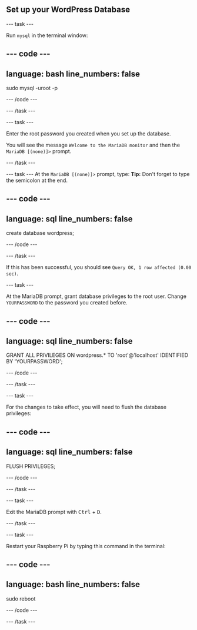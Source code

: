 ## Set up your WordPress Database

--- task ---

Run `mysql` in the terminal window:

--- code ---
---
language: bash
line_numbers: false
---
sudo mysql -uroot -p

--- /code ---

--- /task ---

--- task ---

Enter the root password you created when you set up the database.

You will see the message `Welcome to the MariaDB monitor` and then the `MariaDB [(none)]>` prompt.

--- /task ---

--- task --- At the `MariaDB [(none)]>` prompt, type: **Tip:** Don't forget to type the semicolon at the end.

--- code ---
---
language: sql
line_numbers: false
---
create database wordpress;

--- /code ---



--- /task ---

If this has been successful, you should see `Query OK, 1 row affected (0.00 sec)`.

--- task ---

At the MariaDB prompt, grant database privileges to the root user. Change `YOURPASSWORD` to the password you created before.

--- code ---
---
language: sql
line_numbers: false
---

GRANT ALL PRIVILEGES ON wordpress.* TO 'root'@'localhost' IDENTIFIED BY 'YOURPASSWORD';

--- /code ---

--- /task ---

--- task ---

For the changes to take effect, you will need to flush the database privileges:

--- code ---
---
language: sql
line_numbers: false
---
FLUSH PRIVILEGES;

--- /code ---

--- /task ---

--- task ---

Exit the MariaDB prompt with <kbd>Ctrl</kbd> + <kbd>D</kbd>.

--- /task ---

--- task ---

Restart your Raspberry Pi by typing this command in the terminal:

--- code ---
---
language: bash
line_numbers: false
---
sudo reboot

--- /code ---

--- /task ---
